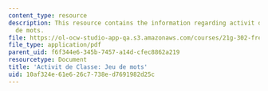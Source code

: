 ```yaml
---
content_type: resource
description: This resource contains the information regarding activit de classe Jeu
  de mots.
file: https://ol-ocw-studio-app-qa.s3.amazonaws.com/courses/21g-302-french-ii-fall-2004/10af324e61e626c7738ed7691982d25c_MIT21G_302_F04_classe_O2.pdf
file_type: application/pdf
parent_uid: f6f344e6-345b-7457-a14d-cfec8862a219
resourcetype: Document
title: 'Activit de Classe: Jeu de mots'
uid: 10af324e-61e6-26c7-738e-d7691982d25c
---
```

